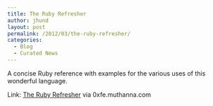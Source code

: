```yaml
---
title: The Ruby Refresher
author: jhund
layout: post
permalink: /2012/03/the-ruby-refresher/
categories:
  - Blog
  - Curated News
---
```

A concise Ruby reference with examples for the various uses of this wonderful language.

Link: [The Ruby Refresher][1] via 0xfe.muthanna.com

 [1]: http://bit.ly/AmG2zu
